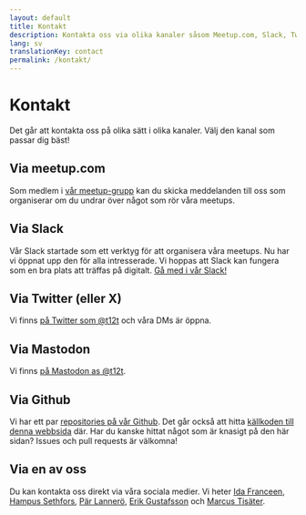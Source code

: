```yaml
---
layout: default
title: Kontakt
description: Kontakta oss via olika kanaler såsom Meetup.com, Slack, Twitter med flera.
lang: sv
translationKey: contact
permalink: /kontakt/
---
```


# Kontakt

Det går att kontakta oss på olika sätt i olika kanaler. Välj den kanal som passar dig bäst!

## Via meetup.com

Som medlem i [vår meetup-grupp](https://www.meetup.com/t12t-Stockholm/) kan du skicka meddelanden till oss som organiserar om du undrar över något som rör våra meetups.

## Via Slack

Vår Slack startade som ett verktyg för att organisera våra meetups. Nu har vi
öppnat upp den för alla intresserade. Vi hoppas att Slack kan fungera som en
bra plats att träffas på digitalt.
[Gå med i vår Slack!](https://join.slack.com/t/t12t/shared_invite/enQtNjA5NDYyOTExNjY4LTFjYmQ3MmI4N2I0YTIyZjgzMmMxMWYxNjNhYTJlNDM3Zjk3NmNhNjA1NTFiZWI5ZmZmYmE4NjRmMDIzNDUwNTE)

## Via Twitter (eller X)

Vi finns [på Twitter som @t12t](https://twitter.com/t12t) och våra DMs är öppna.

## Via Mastodon

Vi finns [på Mastodon as @t12t](https://a11y.social/@t12t).

## Via Github

Vi har ett par [repositories på vår Github](https://github.com/t12t). Det går också att hitta [källkoden till denna webbsida](https://github.com/t12t/t12t.github.io) där. Har du kanske hittat något som är knasigt på den här sidan? <span lang="en">Issues</span> och <span lang="en">pull requests</span> är välkomna!

## Via en av oss

Du kan kontakta oss direkt via våra sociala medier. Vi heter [Ida Franceen](https://strangeobject.space/@kolombiken), [Hampus Sethfors](https://twitter.com/hampelusken), [Pär Lannerö](https://twitter.com/plannero), [Erik Gustafsson](https://www.linkedin.com/in/valross/) och [Marcus Tisäter](https://www.linkedin.com/in/marcus-tis%C3%A4ter-7a740480/).